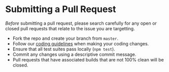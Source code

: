 # Submitting a Pull Request

*Before* submitting a pull request, please search carefully for any open or closed pull requests that relate to the issue you are targetting.

- Fork the repo and create your branch from `master`.
- Follow our [coding guidelines](./coding-guidelines.md) when making your coding changes.
- Ensure that all test suites pass locally (`npm test`).
- Commit any changes using a descriptive commit message.
- Pull requests that have associated builds that are not 100% clean will be closed.
